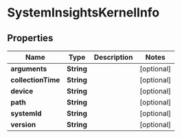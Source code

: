 
# SystemInsightsKernelInfo

## Properties
Name | Type | Description | Notes
------------ | ------------- | ------------- | -------------
**arguments** | **String** |  |  [optional]
**collectionTime** | **String** |  |  [optional]
**device** | **String** |  |  [optional]
**path** | **String** |  |  [optional]
**systemId** | **String** |  |  [optional]
**version** | **String** |  |  [optional]



